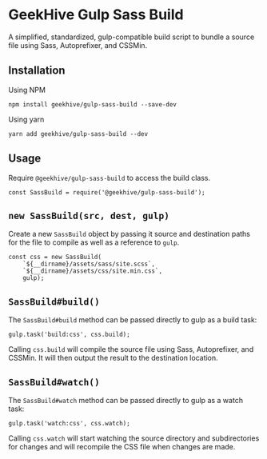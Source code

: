# GeekHive Gulp Sass Build

A simplified, standardized, gulp-compatible build script to bundle a source file using Sass, Autoprefixer, and CSSMin.

## Installation

Using NPM

```
npm install geekhive/gulp-sass-build --save-dev
```

Using yarn

```
yarn add geekhive/gulp-sass-build --dev
```

## Usage

Require `@geekhive/gulp-sass-build` to access the build class.

```
const SassBuild = require('@geekhive/gulp-sass-build');
```

## `new SassBuild(src, dest, gulp)`

Create a new `SassBuild` object by passing it source and destination paths for the file to compile as well as a reference to `gulp`.

```
const css = new SassBuild(
    `${__dirname}/assets/sass/site.scss`,
    `${__dirname}/assets/css/site.min.css`,
    gulp);
```

## `SassBuild#build()`

The `SassBuild#build` method can be passed directly to gulp as a build task:

```
gulp.task('build:css', css.build);
```

Calling `css.build` will compile the source file using Sass, Autoprefixer, and CSSMin. It will then output the result to the destination location.

## `SassBuild#watch()`

The `SassBuild#watch` method can be passed directly to gulp as a watch task:

```
gulp.task('watch:css', css.watch);
```

Calling `css.watch` will start watching the source directory and subdirectories for changes and will recompile the CSS file when changes are made.